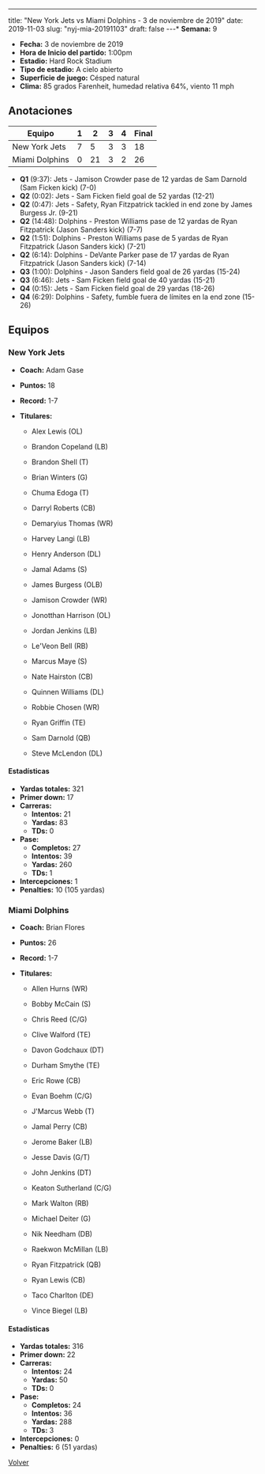 ---
title: "New York Jets vs Miami Dolphins - 3 de noviembre de 2019"
date: 2019-11-03
slug: "nyj-mia-20191103"
draft: false
---* **Semana:** 9
* **Fecha:** 3 de noviembre de 2019
* **Hora de Inicio del partido:** 1:00pm
* **Estadio:** Hard Rock Stadium
* **Tipo de estadio:** A cielo abierto
* **Superficie de juego:** Césped natural
* **Clima:** 85 grados Farenheit, humedad relativa 64%, viento 11 mph




## Anotaciones
| Equipo | 1 | 2 | 3 | 4 | Final |
|--------|---|---|---|---|-------|
| New York Jets  | 7 | 5 | 3 | 3  | 18 |
| Miami Dolphins  | 0 | 21 | 3 | 2  | 26 |
* **Q1** (9:37): Jets - Jamison Crowder pase de 12 yardas de Sam Darnold (Sam Ficken kick) (7-0)
* **Q2** (0:02): Jets - Sam Ficken field goal de 52 yardas (12-21)
* **Q2** (0:47): Jets - Safety, Ryan Fitzpatrick tackled in end zone by James Burgess Jr. (9-21)
* **Q2** (14:48): Dolphins - Preston Williams pase de 12 yardas de Ryan Fitzpatrick (Jason Sanders kick) (7-7)
* **Q2** (1:51): Dolphins - Preston Williams pase de 5 yardas de Ryan Fitzpatrick (Jason Sanders kick) (7-21)
* **Q2** (6:14): Dolphins - DeVante Parker pase de 17 yardas de Ryan Fitzpatrick (Jason Sanders kick) (7-14)
* **Q3** (1:00): Dolphins - Jason Sanders field goal de 26 yardas (15-24)
* **Q3** (6:46): Jets - Sam Ficken field goal de 40 yardas (15-21)
* **Q4** (0:15): Jets - Sam Ficken field goal de 29 yardas (18-26)
* **Q4** (6:29): Dolphins - Safety, fumble fuera de límites en la end zone (15-26)


## Equipos


### New York Jets
* **Coach:** Adam Gase
* **Puntos:** 18
* **Record:** 1-7
* **Titulares:** 

  * Alex Lewis (OL) 

  * Brandon Copeland (LB) 

  * Brandon Shell (T) 

  * Brian Winters (G) 

  * Chuma Edoga (T) 

  * Darryl Roberts (CB) 

  * Demaryius Thomas (WR) 

  * Harvey Langi (LB) 

  * Henry Anderson (DL) 

  * Jamal Adams (S) 

  * James Burgess (OLB) 

  * Jamison Crowder (WR) 

  * Jonotthan Harrison (OL) 

  * Jordan Jenkins (LB) 

  * Le'Veon Bell (RB) 

  * Marcus Maye (S) 

  * Nate Hairston (CB) 

  * Quinnen Williams (DL) 

  * Robbie Chosen (WR) 

  * Ryan Griffin (TE) 

  * Sam Darnold (QB) 

  * Steve McLendon (DL) 

#### Estadísticas
* **Yardas totales:** 321
* **Primer down:** 17
* **Carreras:**
  * **Intentos:** 21
  * **Yardas:** 83
  * **TDs:** 0
* **Pase:**
  * **Completos:** 27
  * **Intentos:** 39
  * **Yardas:** 260
  * **TDs:** 1
* **Intercepciones:** 1
* **Penalties:** 10 (105 yardas)

### Miami Dolphins
* **Coach:** Brian Flores
* **Puntos:** 26
* **Record:** 1-7
* **Titulares:** 

  * Allen Hurns (WR) 

  * Bobby McCain (S) 

  * Chris Reed (C/G) 

  * Clive Walford (TE) 

  * Davon Godchaux (DT) 

  * Durham Smythe (TE) 

  * Eric Rowe (CB) 

  * Evan Boehm (C/G) 

  * J'Marcus Webb (T) 

  * Jamal Perry (CB) 

  * Jerome Baker (LB) 

  * Jesse Davis (G/T) 

  * John Jenkins (DT) 

  * Keaton Sutherland (C/G) 

  * Mark Walton (RB) 

  * Michael Deiter (G) 

  * Nik Needham (DB) 

  * Raekwon McMillan (LB) 

  * Ryan Fitzpatrick (QB) 

  * Ryan Lewis (CB) 

  * Taco Charlton (DE) 

  * Vince Biegel (LB) 

#### Estadísticas
* **Yardas totales:** 316
* **Primer down:** 22
* **Carreras:**
  * **Intentos:** 24
  * **Yardas:** 50
  * **TDs:** 0
* **Pase:**
  * **Completos:** 24
  * **Intentos:** 36
  * **Yardas:** 288
  * **TDs:** 3
* **Intercepciones:** 0
* **Penalties:** 6 (51 yardas)


[Volver](/historia/2019)
